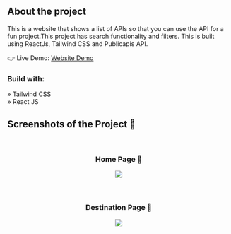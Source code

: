 
<h2>About the project</h2>

<p>This is a website that shows a list of APIs so that you can use the API for a fun project.This project has search functionality and filters. This is built using ReactJs, Tailwind CSS and Publicapis API.</p>

👉 Live Demo: <a href='https://jade-puppy-6f6906.netlify.app/'>Website Demo</a>

<h3>Build with:</h3>

» Tailwind CSS <br>
» React JS

<h2>Screenshots of the Project 📸</h2>
<br>
<h3 align='center'>Home Page 🏡</h3>

<div align='center'>
<img src='https://res.cloudinary.com/dkqxnquga/image/upload/v1683901219/Screenshot_2023-05-12_at_7.49.25_PM_xygul8.png'/>
</div>
<br><br>

<h3 align='center'>Destination Page 🎁</h3>

<div align='center'>
<img src='https://res.cloudinary.com/dkqxnquga/image/upload/v1683901218/Screenshot_2023-05-12_at_7.50.02_PM_lmwlq5.png'/>

<br>

